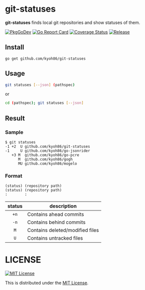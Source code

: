 # git-statuses

**git-statuses** finds local git repositories and show statuses of them.

[![PkgGoDev](https://pkg.go.dev/badge/kyoh86/git-statuses)](https://pkg.go.dev/kyoh86/git-statuses)
[![Go Report Card](https://goreportcard.com/badge/github.com/kyoh86/git-statuses)](https://goreportcard.com/report/github.com/kyoh86/git-statuses)
[![Coverage Status](https://img.shields.io/codecov/c/github/kyoh86/git-statuses.svg)](https://codecov.io/gh/kyoh86/git-statuses)
[![Release](https://github.com/kyoh86/git-statuses/workflows/Release/badge.svg)](https://github.com/kyoh86/git-statuses/releases)

## Install

```
go get github.com/kyoh86/git-statuses
```

## Usage

```sh
git statuses [--json] (pathspec)
```

or

```sh
cd (pathspec); git statuses [--json]
```

## Result

### Sample

```console
$ git statuses
-1 +2  U github.com/kyoh86/git-statuses
-1     U github.com/kyoh86/go-jsonrider
   +3 M  github.com/kyoh86/go-pcre
      M  github.com/kyoh86/gogh
      MU github.com/kyoh86/mogelo
```

### Format
```
(status) (repository path)
(status) (repository path)
:        :
```

|status|description                     |
|:----:|--------------------------------|
|`+n`  |Contains ahead commits          |
|`-n`  |Contains behind commits         |
|`M`   |Contains deleted/modified files |
|`U`   |Contains untracked files        |

# LICENSE

[![MIT License](http://img.shields.io/badge/license-MIT-blue.svg)](http://www.opensource.org/licenses/MIT)

This is distributed under the [MIT License](http://www.opensource.org/licenses/MIT).
